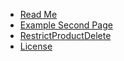 - [Read Me](README)
- [Example Second Page](second-page)
- [RestrictProductDelete](RestrictProductDelete/test)
- [License](license)